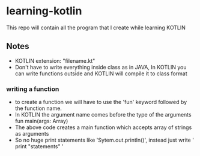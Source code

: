 # learning-kotlin
This repo will contain all the program that I create while learning KOTLIN
## Notes
* KOTLIN extension: "filename.kt"
* Don't have to write everything inside class as in JAVA, In KOTLIN you can write functions outside and KOTLIN will compile it to class format

### writing a function
* to create a function we will have to use the 'fun' keyword followed by the function name.
* In KOTLIN the argument name comes before the type of the arguments
fun main(args: Array<String>)
* The above code creates a main function which accepts array of strings as arguments
* So no huge print statements like 'Sytem.out.println()', instead just write ' print "statements" '
